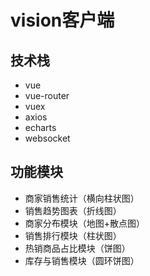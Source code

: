 # vision客户端

## 技术栈

- vue
- vue-router
- vuex
- axios
- echarts
- websocket

## 功能模块

- 商家销售统计（横向柱状图）
- 销售趋势图表（折线图）
- 商家分布模块（地图+散点图）
- 销售排行模块（柱状图）
- 热销商品占比模块（饼图）
- 库存与销售模块（圆环饼图）

